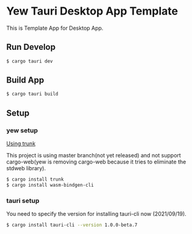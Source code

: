 # Yew Tauri Desktop App Template

This is Template App for Desktop App.

## Run Develop
```bash
$ cargo tauri dev
```

## Build App
```bash
$ cargo tauri build
```

## Setup 
### yew setup
[Using trunk](https://yew.rs/ja/next/getting-started/project-setup/using-trunk)

This project is using master branch(not yet released) and not support cargo-web(yew is removing cargo-web because it tries to eliminate the stdweb library).

```bash
$ cargo install trunk
$ cargo install wasm-bindgen-cli
```


### tauri setup

You need to specify the version for installing tauri-cli now (2021/09/19).

```bash
$ cargo install tauri-cli --version 1.0.0-beta.7
```
